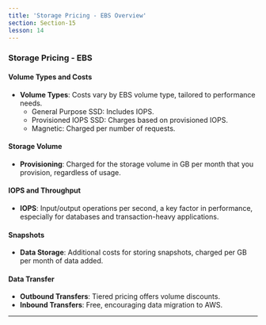 ```yaml
---
title: 'Storage Pricing - EBS Overview'
section: Section-15
lesson: 14
---
```


### Storage Pricing - EBS

#### Volume Types and Costs

- **Volume Types**: Costs vary by EBS volume type, tailored to performance needs.
  - General Purpose SSD: Includes IOPS.
  - Provisioned IOPS SSD: Charges based on provisioned IOPS.
  - Magnetic: Charged per number of requests.

<!-- pagebreak -->

#### Storage Volume

- **Provisioning**: Charged for the storage volume in GB per month that you provision, regardless of usage.

#### IOPS and Throughput

- **IOPS**: Input/output operations per second, a key factor in performance, especially for databases and transaction-heavy applications.

<!-- pagebreak -->

#### Snapshots

- **Data Storage**: Additional costs for storing snapshots, charged per GB per month of data added.

#### Data Transfer

- **Outbound Transfers**: Tiered pricing offers volume discounts.
- **Inbound Transfers**: Free, encouraging data migration to AWS.

---
